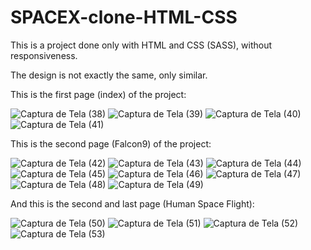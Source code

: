 # SPACEX-clone-HTML-CSS
This is a project done only with HTML and CSS (SASS), without responsiveness.

The design is not exactly the same, only similar.

This is the first page (index) of the project: 


![Captura de Tela (38)](https://user-images.githubusercontent.com/109768134/191060800-590e15e4-cb54-4bdb-ac82-ea16dad6c2b2.png)
![Captura de Tela (39)](https://user-images.githubusercontent.com/109768134/191060769-8eea820e-87a5-4712-930a-03db7f47e209.png)
![Captura de Tela (40)](https://user-images.githubusercontent.com/109768134/191060783-826ec2a9-a6f7-4405-bece-f2847dc9025d.png)
![Captura de Tela (41)](https://user-images.githubusercontent.com/109768134/191060793-1751fd5b-6641-498d-b575-60bfcf912e0c.png)


This is the second page (Falcon9) of the project:


![Captura de Tela (42)](https://user-images.githubusercontent.com/109768134/191061567-6e2bdd43-8653-47b8-a77b-420dc62a5fcd.png)
![Captura de Tela (43)](https://user-images.githubusercontent.com/109768134/191061573-4882ef96-bff8-402b-86e8-e8788dac7689.png)
![Captura de Tela (44)](https://user-images.githubusercontent.com/109768134/191061576-94a70fa1-3595-4569-88fe-55e65100bfad.png)
![Captura de Tela (45)](https://user-images.githubusercontent.com/109768134/191061582-22e3a85a-44c0-4f12-ad54-1c69dfd2d0d6.png)
![Captura de Tela (46)](https://user-images.githubusercontent.com/109768134/191061585-a9c82244-48ab-4736-bde3-a72030b38e13.png)
![Captura de Tela (47)](https://user-images.githubusercontent.com/109768134/191061588-60af36de-64ed-4133-a9f8-41ceac74c56f.png)
![Captura de Tela (48)](https://user-images.githubusercontent.com/109768134/191061591-f4a39b4b-c3b1-4cfd-898c-78ab8ec26f3c.png)
![Captura de Tela (49)](https://user-images.githubusercontent.com/109768134/191061601-51f80324-eb24-40ed-b2dd-31fce0b4e389.png)


And this is the second and last page (Human Space Flight):


![Captura de Tela (50)](https://user-images.githubusercontent.com/109768134/191061760-fed9594f-a260-4ecc-8bde-ec0f8a2f42bc.png)
![Captura de Tela (51)](https://user-images.githubusercontent.com/109768134/191061770-7b1185ab-79b4-4500-b451-1f054b4cf8c8.png)
![Captura de Tela (52)](https://user-images.githubusercontent.com/109768134/191061772-6cc6d420-cce3-403f-8bfe-23efb3711636.png)
![Captura de Tela (53)](https://user-images.githubusercontent.com/109768134/191061779-ef869c98-a9e5-4dd0-97a6-eca0ff71e14b.png)
